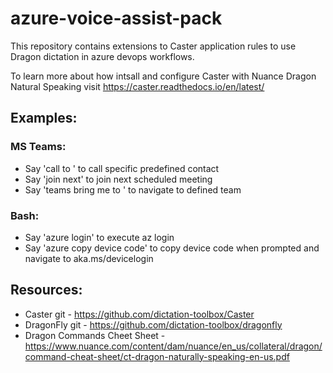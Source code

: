 # azure-voice-assist-pack
This repository contains  extensions to Caster application rules to use Dragon dictation in azure devops workflows.

To learn more about how intsall and configure Caster with Nuance Dragon Natural Speaking visit https://caster.readthedocs.io/en/latest/

## Examples:

### MS Teams:
- Say 'call to <person>' to call specific predefined contact
- Say 'join next' to join next scheduled meeting
- Say 'teams bring me to <teams>' to navigate to defined team

### Bash:
- Say 'azure login' to execute az login
- Say 'azure copy device code' to copy device code when prompted and navigate to aka.ms/devicelogin

## Resources:
- Caster git - https://github.com/dictation-toolbox/Caster
- DragonFly git - https://github.com/dictation-toolbox/dragonfly
- Dragon Commands Cheet Sheet - https://www.nuance.com/content/dam/nuance/en_us/collateral/dragon/command-cheat-sheet/ct-dragon-naturally-speaking-en-us.pdf
